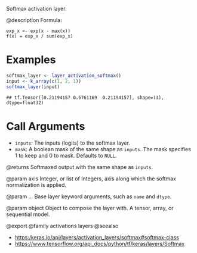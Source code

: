 Softmax activation layer.

@description
Formula:
```
exp_x <- exp(x - max(x))
f(x) = exp_x / sum(exp_x)
```

# Examples

```r
softmax_layer <- layer_activation_softmax()
input <- k_array(c(1, 2, 1))
softmax_layer(input)
```

```
## tf.Tensor([0.21194157 0.5761169  0.21194157], shape=(3), dtype=float32)
```

# Call Arguments
- `inputs`: The inputs (logits) to the softmax layer.
- `mask`: A boolean mask of the same shape as `inputs`. The mask
    specifies 1 to keep and 0 to mask. Defaults to `NULL`.

@returns
    Softmaxed output with the same shape as `inputs`.

@param axis
Integer, or list of Integers, axis along which the softmax
normalization is applied.

@param ...
Base layer keyword arguments, such as `name` and `dtype`.

@param object
Object to compose the layer with. A tensor, array, or sequential model.

@export
@family activations layers
@seealso
+ <https:/keras.io/api/layers/activation_layers/softmax#softmax-class>
+ <https://www.tensorflow.org/api_docs/python/tf/keras/layers/Softmax>

